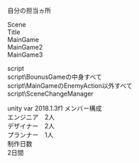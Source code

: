 自分の担当ヵ所

Scene  
Title  
MainGame  
MainGame2  
MainGame3  

script  
script\BounusGameの中身すべて  
script\MainGameのEnemyAction以外すべて  
script\SceneChangeManager  


unity var 2018.1.3f1
メンバー構成  
エンジニア　2人  
デザイナー　2人  
プランナー　1人  
制作日数  
2日間
